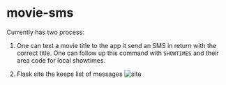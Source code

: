 # movie-sms

Currently has two process:
1) One can text a movie title to the app it send an SMS in return with the correct title. One can follow up this command with `SHOWTIMES` and their area code for local showtimes.

2) Flask site the keeps list of messages
![site](https://i.imgur.com/lAdnDBh.png)


